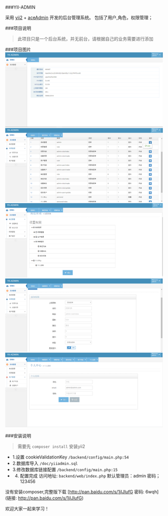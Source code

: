 ###YII-ADMIN

采用  [yii2](https://github.com/yiisoft/yii2)  + [aceAdmin](https://git.oschina.net/liushoukun/aceadmin.git)  开发的后台管理系统。
包括了用户,角色，权限管理；

###项目说明

>此项目只是一个后台系统，并无前台，请根据自己的业务需要进行添加

###项目图片
![image](./doc/yiiadmin/1.png)
![image](./doc/yiiadmin/2.png)
![image](./doc/yiiadmin/3.png)
![image](./doc/yiiadmin/4.png)
![image](./doc/yiiadmin/5.png)

###安装说明
>需要先 `composer install` 安装yii2

 - 1.设置 cookieValidationKey  `/backend/config/main.php:54`
 - 2.数据库导入 `/doc/yiiadmin.sql`
 - 3.修改数据库链接配置 `/backend/config/main.php:15`
 - 4. 配置完成 访问地址: `backend/web/index.php`   默认管理员：admin     密码； 123456

没有安装composer,完整版下载 [http://pan.baidu.com/s/1jIJlufG 密码: 6wqh](链接: http://pan.baidu.com/s/1jIJlufG)

欢迎大家一起来学习！
 